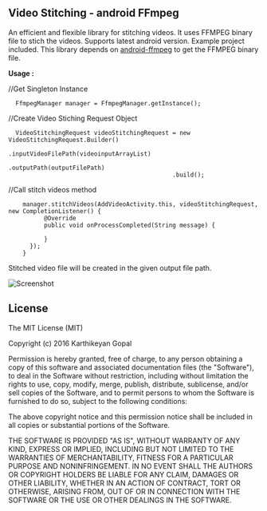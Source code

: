 ##  Video Stitching - android FFmpeg

An efficient and flexible library for stitching videos. It uses FFMPEG binary file to stich the videos.
Supports latest android version. Example project included. 
This library depends on [android-ffmpeg](https://github.com/guardianproject/android-ffmpeg) to get the FFMPEG binary file.

**Usage :**

//Get Singleton Instance  

      FfmpegManager manager = FfmpegManager.getInstance();
 
 //Create Video Stiching Request Object
 
      VideoStitchingRequest videoStitchingRequest = new VideoStitchingRequest.Builder()
                                                  .inputVideoFilePath(videoinputArrayList)
                                                  .outputPath(outputFilePath)
                                                  .build();

//Call stitch videos method  

        manager.stitchVideos(AddVideoActivity.this, videoStitchingRequest, new CompletionListener() {  
              @Override  
              public void onProcessCompleted(String message) {  
              
              }  
          });  
        }
    
    
Stitched video file will be created in the given output file path.

![Screenshot]()

## **License**
The MIT License (MIT)

Copyright (c) 2016 Karthikeyan Gopal

Permission is hereby granted, free of charge, to any person obtaining a copy
of this software and associated documentation files (the "Software"), to deal
in the Software without restriction, including without limitation the rights
to use, copy, modify, merge, publish, distribute, sublicense, and/or sell
copies of the Software, and to permit persons to whom the Software is
furnished to do so, subject to the following conditions:

The above copyright notice and this permission notice shall be included in all
copies or substantial portions of the Software.

THE SOFTWARE IS PROVIDED "AS IS", WITHOUT WARRANTY OF ANY KIND, EXPRESS OR
IMPLIED, INCLUDING BUT NOT LIMITED TO THE WARRANTIES OF MERCHANTABILITY,
FITNESS FOR A PARTICULAR PURPOSE AND NONINFRINGEMENT. IN NO EVENT SHALL THE
AUTHORS OR COPYRIGHT HOLDERS BE LIABLE FOR ANY CLAIM, DAMAGES OR OTHER
LIABILITY, WHETHER IN AN ACTION OF CONTRACT, TORT OR OTHERWISE, ARISING FROM,
OUT OF OR IN CONNECTION WITH THE SOFTWARE OR THE USE OR OTHER DEALINGS IN THE
SOFTWARE.
